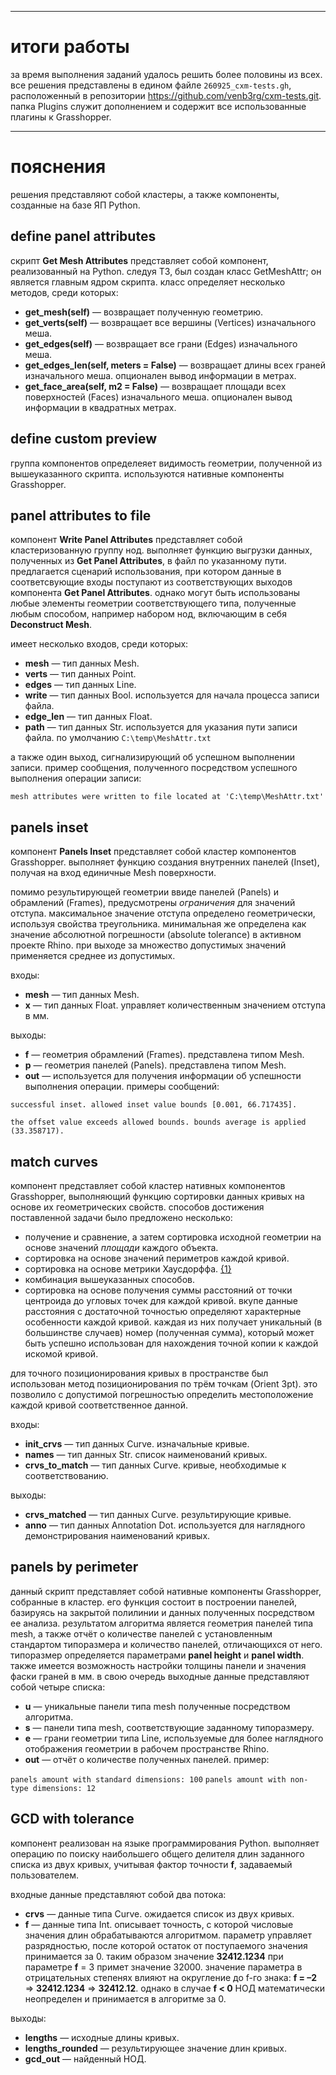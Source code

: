 
___
# итоги работы

за время выполнения заданий удалось решить более половины из всех. все решения представлены в едином файле `260925_cxm-tests.gh`, расположенный в репозитории https://github.com/venb3rg/cxm-tests.git.
папка Plugins служит дополнением и содержит все использованные плагины к Grasshopper.

___
# пояснения

решения представляют собой кластеры, а также компоненты, созданные на базе ЯП Python. 
## define panel attributes

скрипт **Get Mesh Attributes** представляет собой компонент, реализованный на Python. следуя ТЗ, был создан класс GetMeshAttr; он является главным ядром скрипта. класс определяет несколько методов, среди которых:
- **get_mesh(self)** — возвращает полученную геометрию.
- **get_verts(self)** — возвращает все вершины (Vertices) изначального меша.
- **get_edges(self)** — возвращает все грани (Edges) изначального меша.
- **get_edges_len(self, meters = False)** — возвращает длины всех граней изначального меша. опционален вывод информации в метрах.
- **get_face_area(self, m2 = False)** — возвращает площади всех поверхностей (Faces) изначального меша. опционален вывод информации в квадратных метрах.

## define custom preview

группа компонентов определеяет видимость геометрии, полученной из вышеуказанного скрипта. используются нативные компоненты Grasshopper. 

## panel attributes to file

компонент **Write Panel Attributes** представляет собой кластеризованную группу нод. выполняет функцию выгрузки данных, полученных из **Get Panel Attributes**, в файл по указанному пути.
предлагается сценарий использования, при котором данные в соответсвующие входы поступают из соответствующих выходов компонента **Get Panel Attributes**. однако могут быть использованы любые элементы геометрии соответствующего типа, полученные любым способом, например набором нод, включающим в себя **Deconstruct Mesh**.

имеет несколько входов, среди которых:
- **mesh**  —  тип данных Mesh.
- **verts** —  тип данных Point.
- **edges** —  тип данных Line.
- **write** — тип данных Bool. используется для начала процесса записи файла.
- **edge_len** — тип данных Float.
- **path** — тип данных Str. используется для указания пути записи файла. по умолчанию `C:\temp\MeshAttr.txt`

а также один выход, сигнализирующий об успешном выполнении записи. пример сообщения, полученного посредством успешного выполнения операции записи:

`mesh attributes were written to file located at 'C:\temp\MeshAttr.txt'`


## panels inset

компонент **Panels Inset** представляет собой кластер компонентов Grasshopper. выполняет функцию создания внутренних панелей (Inset), получая на вход единичные  Mesh поверхности. 

помимо результирующей геометрии ввиде панелей (Panels) и обрамлений (Frames), предусмотрены *ограничения* для значений отступа. максимальное значение отступа определено геометрически, используя свойства треугольника. минимальная же определена как значение абсолютной погрешности (absolute tolerance) в активном проекте Rhino. при выходе за множество допустимых значений применяется среднее из допустимых.  

входы:
- **mesh**  —  тип данных Mesh.
- **x** — тип данных Float. управляет количественным значением отступа в мм.

выходы:
- **f** — геометрия обрамлений (Frames). представлена типом Mesh.
- **p** — геометрия панелей (Panels). представлена типом Mesh.
- **out** — используется для получения информации об успешности выполнения операции. примеры сообщений: 

`successful inset. allowed inset value bounds [0.001, 66.717435].`

`the offset value exceeds allowed bounds. bounds average is applied (33.358717).`

## match curves

компонент представляет собой кластер нативных компонентов Grasshopper, выполняющий функцию сортировки данных кривых на основе их геометрических свойств. 
способов достижения поставленной задачи было предложено несколько: 

- получение и сравнение, а затем сортировка исходной геометрии на основе значений *площади* каждого объекта.
- сортировка на основе значений периметров каждой кривой.
- сортировка на основе метрики Хаусдорффа. [{1}](https://en.wikipedia.org/wiki/Hausdorff_distance)
- комбинация вышеуказанных способов.
- сортировка на основе получения суммы расстояний от точки центроида до угловых точек для каждой кривой. вкупе данные расстояния с достаточной точностью определяют характерные особенности каждой кривой. каждая из них получает уникальный (в большинстве случаев) номер (полученная сумма), который может быть успешно использован для нахождения точной копии к каждой искомой кривой. 

для точного позиционирования кривых в пространстве был использован метод позиционирования по трём точкам (Orient 3pt). это позволило с допустимой погрешностью определить местоположение каждой кривой соответственное данной. 

входы:
- **init_crvs**  —  тип данных Curve. изначальные кривые.
- **names**  —  тип данных Str. список наименований кривых.
- **crvs_to_match**  —  тип данных Curve. кривые, необходимые к соответствованию.

выходы:
- **crvs_matched**  —  тип данных Curve. результирующие кривые.
- **anno**  —  тип данных Annotation Dot. используется для наглядного демонстрирования наименований кривых.


## panels by perimeter

данный скрипт представляет собой нативные компоненты Grasshopper, собранные в кластер. его функция состоит в построении панелей, базируясь на закрытой полилинии и данных полученных посредством ее анализа. результатом алгоритма является геометрия панелей типа mesh, а также отчёт о количестве панелей с установленным стандартом типоразмера и количество панелей, отличающихся от него. типоразмер определяется параметрами **panel height** и **panel width**. также имеется возможность настройки толщины панели и значения фаски граней в мм. в свою очередь выходные данные представляют собой четыре списка: 

- **u** — уникальные панели типа mesh полученные посредством алгоритма.
- **s** — панели типа mesh, соответствующие заданному типоразмеру.
- **e** — грани геометрии типа Line, используемые для более наглядного отображения геометрии в рабочем пространстве Rhino.
- **out** — отчёт о количестве полученных панелей. пример:

`panels amount with standard dimensions: 100`
`panels amount with non-type dimensions: 12`

## GCD with tolerance

компонент реализован на языке программирования Python. выполняет операцию по поиску наибольшего общего делителя длин заданного списка из двух кривых, учитывая фактор точности **f**, задаваемый пользователем.

входные данные представляют собой два потока:

- **сrvs** — данные типа Curve. ожидается список из двух кривых.
- **f** — данные типа Int. описывает точность, с которой числовые значения длин обрабатываются алгоритмом. параметр управляет разрядностью, после которой остаток от поступаемого значения принимается за 0. таким образом значение **32412.1234** при параметре **f** = 3 примет значение 32000. значение параметра в отрицательных степенях влияют на округление до f-го знака: **f = –2** ⇒ **32412.1234** ⇒ **32412.12**. однако в случае **f < 0** НОД математически неопределен и принимается в алгоритме за 0.  

выходы:

- **lengths** — исходные длины кривых.
- **lengths_rounded** — результирующее значение длин кривых.
- **gcd_out** — найденный НОД.
 
